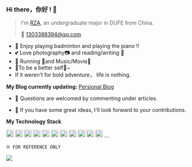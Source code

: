 ### Hi there，你好 ! 👋

> I'm [RZA](https://blog.csdn.net/weixin_43825727?spm=1000.2115.3001.5343), an undergraduate major in DUFE from China.
>
> :email: 1303388394@qq.com

*  :badminton: Enjoy playing badminton and playing the piano !!
*  :two_hearts: Love photography:camera: and reading/writing :book:
*  :white_flower: Running :running:and Music/Movie:movie_camera:
*  :triangular_flag_on_post:To be a better self:facepunch:~
*  If it weren't for bold adventure， life is nothing.

**My Blog currently updating:** [Persional Blog](https://github.com/AUDI-RAN)

* :speech_balloon: Questions are welcomed by commenting under articles.

* :thought_balloon: If you have some great ideas, I'll look forward to your contributions.

**My Technology Stack**

<code><img height="20" src="https://z3.ax1x.com/2021/04/19/cTkUat.jpg"></code>
<code><img height="20" src="https://s1.ax1x.com/2020/07/15/UwF3jS.png"></code>
<code><img height="20" src="https://z3.ax1x.com/2021/04/19/cTk5zF.png"></code>
<code><img height="20" src="https://s1.ax1x.com/2020/07/15/UwFw90.png"></code>
<code><img height="20" src="https://z3.ax1x.com/2021/04/19/cTkqd1.png"></code>
<code><img height="20" src="https://s1.ax1x.com/2020/08/12/avS93j.png"></code>
<code><img height="20" src="https://s1.ax1x.com/2020/08/23/d0HKfS.png"></code>
<code><img height="20" src="https://s1.ax1x.com/2020/08/23/d0HnFf.png"></code>
<code><img height="20" src="https://s1.ax1x.com/2020/07/15/UwFUNn.png"></code>
<code><img height="20" src="https://s1.ax1x.com/2020/07/15/UwFGng.png"></code>
<code><img height="20" src="https://bkimg.cdn.bcebos.com/pic/a50f4bfbfbedab64034f99a80d6eb8c379310a55b018?x-bce-process=image/format,f_auto/resize,m_lfit,limit_1,h_789"></code>
...

`※ FOR REFERENCE ONLY`

<a>
  <img align="center" src="https://github-readme-stats.vercel.app/api?username=qsbit&show_icons=true" />
</a>

<!--
<a>
  <img align="center" src="https://github-readme-stats.vercel.app/api/top-langs/?username=qsbit&layout=compact" />
</a>
-->
